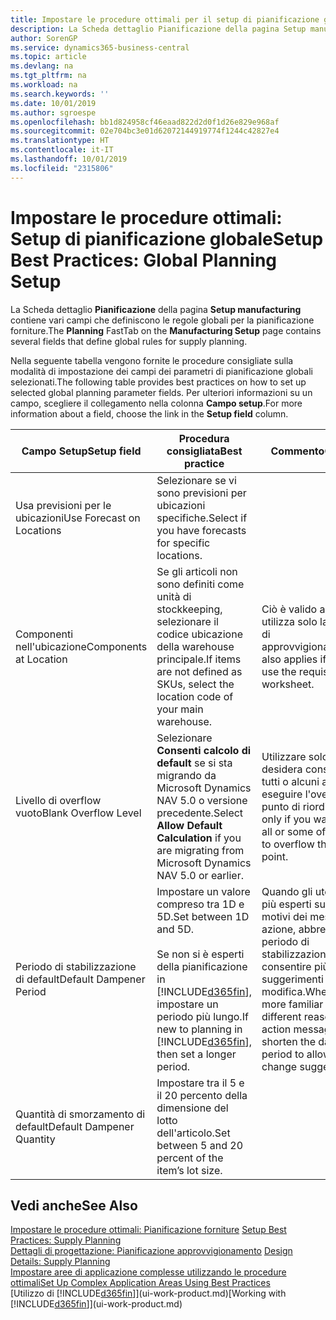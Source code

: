 ```yaml
---
title: Impostare le procedure ottimali per il setup di pianificazione globale | Microsoft Docs
description: La Scheda dettaglio Pianificazione della pagina Setup manufacturing contiene vari campi che definiscono le regole globali per la pianificazione forniture.
author: SorenGP
ms.service: dynamics365-business-central
ms.topic: article
ms.devlang: na
ms.tgt_pltfrm: na
ms.workload: na
ms.search.keywords: ''
ms.date: 10/01/2019
ms.author: sgroespe
ms.openlocfilehash: bb1d824958cf46eaad822d2d0f1d26e829e968af
ms.sourcegitcommit: 02e704bc3e01d62072144919774f1244c42827e4
ms.translationtype: HT
ms.contentlocale: it-IT
ms.lasthandoff: 10/01/2019
ms.locfileid: "2315806"
---
```

# <a name="setup-best-practices-global-planning-setup"></a><span data-ttu-id="a0212-103">Impostare le procedure ottimali: Setup di pianificazione globale</span><span class="sxs-lookup"><span data-stu-id="a0212-103">Setup Best Practices: Global Planning Setup</span></span>
<span data-ttu-id="a0212-104">La Scheda dettaglio **Pianificazione** della pagina **Setup manufacturing** contiene vari campi che definiscono le regole globali per la pianificazione forniture.</span><span class="sxs-lookup"><span data-stu-id="a0212-104">The **Planning** FastTab on the **Manufacturing Setup** page contains several fields that define global rules for supply planning.</span></span>  

 <span data-ttu-id="a0212-105">Nella seguente tabella vengono fornite le procedure consigliate sulla modalità di impostazione dei campi dei parametri di pianificazione globali selezionati.</span><span class="sxs-lookup"><span data-stu-id="a0212-105">The following table provides best practices on how to set up selected global planning parameter fields.</span></span> <span data-ttu-id="a0212-106">Per ulteriori informazioni su un campo, scegliere il collegamento nella colonna **Campo setup**.</span><span class="sxs-lookup"><span data-stu-id="a0212-106">For more information about a field, choose the link in the **Setup field** column.</span></span>  

|<span data-ttu-id="a0212-107">Campo Setup</span><span class="sxs-lookup"><span data-stu-id="a0212-107">Setup field</span></span>|<span data-ttu-id="a0212-108">Procedura consigliata</span><span class="sxs-lookup"><span data-stu-id="a0212-108">Best practice</span></span>|<span data-ttu-id="a0212-109">Commento</span><span class="sxs-lookup"><span data-stu-id="a0212-109">Comment</span></span>|  
|-----------------|-------------------|-------------|  
|<span data-ttu-id="a0212-110">Usa previsioni per le ubicazioni</span><span class="sxs-lookup"><span data-stu-id="a0212-110">Use Forecast on Locations</span></span>|<span data-ttu-id="a0212-111">Selezionare se vi sono previsioni per ubicazioni specifiche.</span><span class="sxs-lookup"><span data-stu-id="a0212-111">Select if you have forecasts for specific locations.</span></span>||  
|<span data-ttu-id="a0212-112">Componenti nell'ubicazione</span><span class="sxs-lookup"><span data-stu-id="a0212-112">Components at Location</span></span>|<span data-ttu-id="a0212-113">Se gli articoli non sono definiti come unità di stockkeeping, selezionare il codice ubicazione della warehouse principale.</span><span class="sxs-lookup"><span data-stu-id="a0212-113">If items are not defined as SKUs, select the location code of your main warehouse.</span></span>|<span data-ttu-id="a0212-114">Ciò è valido anche se si utilizza solo la richiesta di approvvigionamento.</span><span class="sxs-lookup"><span data-stu-id="a0212-114">This also applies if you only use the requisition worksheet.</span></span>|  
|<span data-ttu-id="a0212-115">Livello di overflow vuoto</span><span class="sxs-lookup"><span data-stu-id="a0212-115">Blank Overflow Level</span></span>|<span data-ttu-id="a0212-116">Selezionare **Consenti calcolo di default** se si sta migrando da Microsoft Dynamics NAV 5.0 o versione precedente.</span><span class="sxs-lookup"><span data-stu-id="a0212-116">Select **Allow Default Calculation** if you are migrating from Microsoft Dynamics NAV 5.0 or earlier.</span></span>|<span data-ttu-id="a0212-117">Utilizzare solo se si desidera consentire a tutti o alcuni articoli di eseguire l'overflow del punto di riordino.</span><span class="sxs-lookup"><span data-stu-id="a0212-117">Use only if you want to allow all or some of your items to overflow the reorder point.</span></span>|  
|<span data-ttu-id="a0212-118">Periodo di stabilizzazione di default</span><span class="sxs-lookup"><span data-stu-id="a0212-118">Default Dampener Period</span></span>|<span data-ttu-id="a0212-119">Impostare un valore compreso tra 1D e 5D.</span><span class="sxs-lookup"><span data-stu-id="a0212-119">Set between 1D and 5D.</span></span><br /><br /> <span data-ttu-id="a0212-120">Se non si è esperti della pianificazione in [!INCLUDE[d365fin](includes/d365fin_md.md)], impostare un periodo più lungo.</span><span class="sxs-lookup"><span data-stu-id="a0212-120">If new to planning in [!INCLUDE[d365fin](includes/d365fin_md.md)], then set a longer period.</span></span>|<span data-ttu-id="a0212-121">Quando gli utenti sono più esperti sui diversi motivi dei messaggi di azione, abbreviare il periodo di stabilizzazione per consentire più suggerimenti di modifica.</span><span class="sxs-lookup"><span data-stu-id="a0212-121">When users are more familiar with the different reasons for action messages, then shorten the dampener period to allow more change suggestions.</span></span>|  
|<span data-ttu-id="a0212-122">Quantità di smorzamento di default</span><span class="sxs-lookup"><span data-stu-id="a0212-122">Default Dampener Quantity</span></span>|<span data-ttu-id="a0212-123">Impostare tra il 5 e il 20 percento della dimensione del lotto dell'articolo.</span><span class="sxs-lookup"><span data-stu-id="a0212-123">Set between 5 and 20 percent of the item’s lot size.</span></span>||  

## <a name="see-also"></a><span data-ttu-id="a0212-124">Vedi anche</span><span class="sxs-lookup"><span data-stu-id="a0212-124">See Also</span></span>  
 <span data-ttu-id="a0212-125">[Impostare le procedure ottimali: Pianificazione forniture](setup-best-practices-supply-planning.md) </span><span class="sxs-lookup"><span data-stu-id="a0212-125">[Setup Best Practices: Supply Planning](setup-best-practices-supply-planning.md) </span></span>  
 <span data-ttu-id="a0212-126">[Dettagli di progettazione: Pianificazione approvvigionamento](design-details-supply-planning.md) </span><span class="sxs-lookup"><span data-stu-id="a0212-126">[Design Details: Supply Planning](design-details-supply-planning.md) </span></span>  
 [<span data-ttu-id="a0212-127">Impostare aree di applicazione complesse utilizzando le procedure ottimali</span><span class="sxs-lookup"><span data-stu-id="a0212-127">Set Up Complex Application Areas Using Best Practices</span></span>](set-up-complex-application-areas-using-best-practices.md)  
 <span data-ttu-id="a0212-128">[Utilizzo di [!INCLUDE[d365fin](includes/d365fin_md.md)]](ui-work-product.md)</span><span class="sxs-lookup"><span data-stu-id="a0212-128">[Working with [!INCLUDE[d365fin](includes/d365fin_md.md)]](ui-work-product.md)</span></span>
